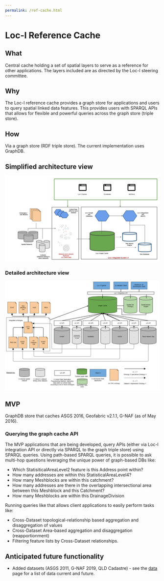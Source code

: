 ```yaml
---
permalink: /ref-cache.html
---
```


# Loc-I Reference Cache

## What

Central cache holding a set of spatial layers to serve as a reference for other applications. The layers included are as directed by the Loc-I steering committee.     


## Why

The Loc-I reference cache provides a graph store for applications and users to query spatial linked data features. This provides users with SPARQL APIs that allows for flexible and powerful queries across the graph store (triple store).
     
## How 

Via a graph store (RDF triple store). The current implementation uses GraphDB.

## Simplified architecture view 

![Loc-I Technical Architecture Overview](images/loci-system-tech-overview-nov2019.png "Loc-I Technical Architecture Overview")

### Detailed architecture view 

![Loc-I Cache Architecture](images/loci-architecture-oct19.png "Loc-I Cache Architecture")

## MVP 

GraphDB store that caches ASGS 2016, Geofabric v2.1.1, G-NAF (as of May 2016).
### Querying the graph cache API

The MVP applications that are being developed, query APIs (either via Loc-I integration API or directly via SPARQL to the graph triple store) using SPARQL queries. Using path-based SPARQL queries, it is possible to ask multi-hop questions leveraging the unique power of graph-based DBs like:

* Which StatisiticalAreaLevel2 feature is this Address point within?
* How many addresses are within this StatisticalAreaLevel4?
* How many Meshblocks are within this catchment?
* How many addresses are there in the overlapping intersectional area between this Meshblock and this Catchment?
* How many Meshblocks are within this DrainageDivision

Running queries like that allows client applications to easily perform tasks like:
* Cross-Dataset topological-relationship based aggregation and disaggregation of values
* Cross-Dataset Area-based aggregation and disaggregation (reapportionment)
* Filtering feature lists by Cross-Dataset relationships.

## Anticipated future functionality

* Added datasets (ASGS 2011, G-NAF 2019, QLD Cadastre) - see the [data](/data) page for a list of data current and future.


